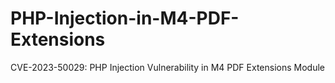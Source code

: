 # PHP-Injection-in-M4-PDF-Extensions
CVE-2023-50029: PHP Injection Vulnerability in M4 PDF Extensions Module
